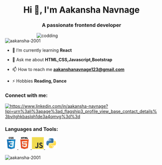 <h1 align="center">Hi 👋, I'm Aakansha Navnage</h1>
<h3 align="center">A passionate frontend developer</h3>
<img src="https://cdn2.iconfinder.com/data/icons/professions-vivid-vol-2/256/Programmer_Female-1024.png" alt="codding" align="right" width="400" />


<p align="left"> <img src="https://komarev.com/ghpvc/?username=aakansha-2001&label=Profile%20views&color=0e75b6&style=flat" alt="aakansha-2001" /> </p>

- 🌱 I’m currently learning **React**

- 💬 Ask me about **HTML,CSS,Javascript,Bootstrap**

- 📫 How to reach me **aakanshanavnage123@gmail.com**

- ⚡ Hobbies **Reading, Dance**

<h3 align="left">Connect with me:</h3>
<p align="left">
<a href="https://linkedin.com/in/https://www.linkedin.com/in/aakansha-navnage?lipi=urn%3ali%3apage%3ad_flagship3_profile_view_base_contact_details%3bvitghkbaslqh1de3a4qmvg%3d%3d" target="blank"><img align="center" src="https://raw.githubusercontent.com/rahuldkjain/github-profile-readme-generator/master/src/images/icons/Social/linked-in-alt.svg" alt="https://www.linkedin.com/in/aakansha-navnage?lipi=urn%3ali%3apage%3ad_flagship3_profile_view_base_contact_details%3bvitghkbaslqh1de3a4qmvg%3d%3d" height="30" width="40" /></a>
</p>

<h3 align="left">Languages and Tools:</h3>
<p align="left"> <a href="https://www.w3schools.com/css/" target="_blank" rel="noreferrer"> <img src="https://raw.githubusercontent.com/devicons/devicon/master/icons/css3/css3-original-wordmark.svg" alt="css3" width="40" height="40"/> </a> <a href="https://www.w3.org/html/" target="_blank" rel="noreferrer"> <img src="https://raw.githubusercontent.com/devicons/devicon/master/icons/html5/html5-original-wordmark.svg" alt="html5" width="40" height="40"/> </a> <a href="https://developer.mozilla.org/en-US/docs/Web/JavaScript" target="_blank" rel="noreferrer"> <img src="https://raw.githubusercontent.com/devicons/devicon/master/icons/javascript/javascript-original.svg" alt="javascript" width="40" height="40"/> </a> <a href="https://www.python.org" target="_blank" rel="noreferrer"> <img src="https://raw.githubusercontent.com/devicons/devicon/master/icons/python/python-original.svg" alt="python" width="40" height="40"/> </a> </p>

<p><img align="center" src="https://github-readme-stats.vercel.app/api/top-langs?username=aakansha-2001&show_icons=true&locale=en&layout=compact" alt="aakansha-2001" /></p>
